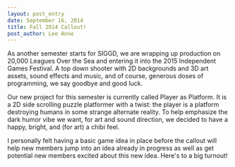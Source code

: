 ```yaml
---
layout: post_entry
date: September 16, 2014
title: Fall 2014 Callout!
post_author: Lee Anne
---
```


As another semester starts for SIGGD, we are wrapping up production on 20,000 Leagues Over the Sea and entering it into the 2015 Independent Games Festival.  A top down shooter with 2D backgrounds and 3D art assets, sound effects and music, and of course, generous doses of programming, we say goodbye and good luck.
  
Our new project for this semester is currently called Player as Platform.  It is a 2D side scrolling puzzle platformer with a twist: the player is a platform destroying humans in some strange alternate reality.  To help emphasize the dark humor vibe we want, for art and sound direction, we decided to have a happy, bright, and (for art) a chibi feel.  
  
I personally felt having a basic game idea in place before the callout will help new members jump into an idea already in progress as well as get potential new members excited about this new idea.  Here's to a big turnout!
